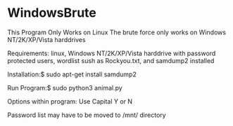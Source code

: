 # WindowsBrute
This Program Only Works on Linux
The brute force only works on Windows NT/2K/XP/Vista harddrives


Requirements:
linux,
Windows NT/2K/XP/Vista harddrive with password protected users,
wordlist sush as Rockyou.txt, and
samdump2 installed

Installation:$ sudo apt-get install samdump2

Run Program:$ sudo python3 animal.py

Options within program: Use Capital Y or N

Password list may have to be moved to /mnt/ directory 
